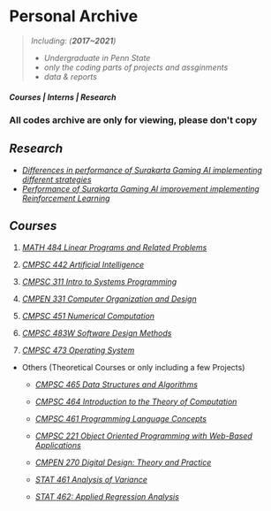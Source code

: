 # Personal Archive



> _Including:  (**2017~2021**)_
>  - _Undergraduate in Penn State_
>  - _only the coding parts of projects and assginments_
>  - _data & reports_


##### **Courses | Interns | Research**

### All codes archive are only for viewing, please don't copy

## ***Research***
- [_Differences in performance of Surakarta Gaming AI implementing different strategies_](https://github.com/xangyr/Surakarta_Zero.git)
- [_Performance of Surakarta Gaming AI improvement implementing Reinforcement Learning_](https://github.com/xangyr/Surakarta_Zero_py.git)

## ***Courses***  
   1. [_MATH 484 Linear Programs and Related Problems_](PSU%20Courses/MATH%20484)
   
   2. [_CMPSC 442 Artificial Intelligence_](PSU%20Courses/CMPSC%20442)
   
   3. [_CMPSC 311 Intro to Systems Programming_](PSU%20Courses/CMPSC%20311)
   
   4. [_CMPEN 331 Computer Organization and Design_](PSU%20Courses/CMPEN%20331)

   5. [_CMPSC 451 Numerical Computation_](PSU%20Courses/CMPSC%20451)

   6. [_CMPSC 483W Software Design Methods_](https://github.com/rgeroulo/LFcapstone.git)

   7. [_CMPSC 473 Operating System_](PSU%20Courses/CMPSC%20473)
   
   - Others  (Theoretical Courses or only including a few Projects)
   
     - [_CMPSC 465 Data Structures and Algorithms_](PSU%20Courses/CMPSC%20465)

     - [_CMPSC 464 Introduction to the Theory of Computation_](PSU%20Courses/CMPSC%20464)
     
     - [_CMPSC 461 Programming Language Concepts_](PSU%20Courses/CMPSC%20461)
     
     - [_CMPSC 221 Object Oriented Programming with Web-Based Applications_](PSU%20Courses/CMPSC%20221)

     - [_CMPEN 270 Digital Design: Theory and Practice_](PSU%20Courses/CMPEN%20270)

     - [_STAT 461 Analysis of Variance_](PSU%20Courses/STAT%20461)

     - [_STAT 462: Applied Regression Analysis_](PSU%20Courses/STAT%20462)
